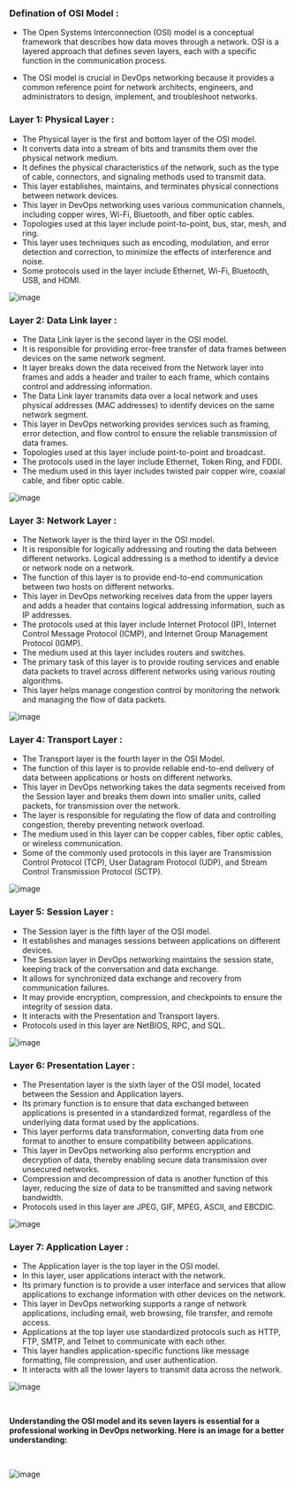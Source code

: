 ### Defination of OSI Model :
- The Open Systems Interconnection (OSI) model is a conceptual framework that describes how data moves through a network. OSI is a layered approach that defines seven layers, each with a specific function in the communication process.

- The OSI model is crucial in DevOps networking because it provides a common reference point for network architects, engineers, and administrators to design, implement, and troubleshoot networks.


### Layer 1: Physical Layer :

- The Physical layer is the first and bottom layer of the OSI model.
- It converts data into a stream of bits and transmits them over the physical network medium.
- It defines the physical characteristics of the network, such as the type of cable, connectors, and signaling methods used to transmit data.
- This layer establishes, maintains, and terminates physical connections between network devices.
- This layer in DevOps networking uses various communication channels, including copper wires, Wi-Fi, Bluetooth, and fiber optic cables.
- Topologies used at this layer include point-to-point, bus, star, mesh, and ring.
- This layer uses techniques such as encoding, modulation, and error detection and correction, to minimize the effects of interference and noise.
- Some protocols used in the layer include Ethernet, Wi-Fi, Bluetooth, USB, and HDMI.

![image](/resources_img/Networking/OSI_model/physical-layer-of-osi-model%20(3).png)


### Layer 2: Data Link layer :

- The Data Link layer is the second layer in the OSI model.
- It is responsible for providing error-free transfer of data frames between devices on the same network segment.
- It layer breaks down the data received from the Network layer into frames and adds a header and trailer to each frame, which contains control and addressing information.
- The Data Link layer transmits data over a local network and uses physical addresses (MAC addresses) to identify devices on the same network segment.
- This layer in DevOps networking provides services such as framing, error detection, and flow control to ensure the reliable transmission of data frames.
- Topologies used at this layer include point-to-point and broadcast.
- The protocols used in the layer include Ethernet, Token Ring, and FDDI.
- The medium used in this layer includes twisted pair copper wire, coaxial cable, and fiber optic cable.

![image](/resources_img/Networking/OSI_model/datalink_layer.png)


### Layer 3: Network Layer :

- The Network layer is the third layer in the OSI model.
- It is responsible for logically addressing and routing the data between different networks. Logical addressing is a method to identify a device or network node on a network.
- The function of this layer is to provide end-to-end communication between two hosts on different networks.
- This layer in DevOps networking receives data from the upper layers and adds a header that contains logical addressing information, such as IP addresses.
- The protocols used at this layer include Internet Protocol (IP), Internet Control Message Protocol (ICMP), and Internet Group Management Protocol (IGMP).
- The medium used at this layer includes routers and switches.
- The primary task of this layer is to provide routing services and enable data packets to travel across different networks using various routing algorithms.
- This layer helps manage congestion control by monitoring the network and managing the flow of data packets.

![image](/resources_img/Networking/OSI_model/network_layer.png)


### Layer 4: Transport Layer :

- The Transport layer is the fourth layer in the OSI Model.
- The function of this layer is to provide reliable end-to-end delivery of data between applications or hosts on different networks.
- This layer in DevOps networking takes the data segments received from the Session layer and breaks them down into smaller units, called packets, for transmission over the network.
- The layer is responsible for regulating the flow of data and controlling congestion, thereby preventing network overload.
- The medium used in this layer can be copper cables, fiber optic cables, or wireless communication.
- Some of the commonly used protocols in this layer are Transmission Control Protocol (TCP), User Datagram Protocol (UDP), and Stream Control Transmission Protocol (SCTP).

![image](/resources_img/Networking/OSI_model/transport_layer.png)


### Layer 5: Session Layer :

- The Session layer is the fifth layer of the OSI model.
- It establishes and manages sessions between applications on different devices.
- The Session layer in DevOps networking maintains the session state, keeping track of the conversation and data exchange.
- It allows for synchronized data exchange and recovery from communication failures.
- It may provide encryption, compression, and checkpoints to ensure the integrity of session data.
- It interacts with the Presentation and Transport layers.
- Protocols used in this layer are NetBIOS, RPC, and SQL.

![image](/resources_img/Networking/OSI_model/session_layer.png)


### Layer 6: Presentation Layer :

- The Presentation layer is the sixth layer of the OSI model, located between the Session and Application layers.
- Its primary function is to ensure that data exchanged between applications is presented in a standardized format, regardless of the underlying data format used by the applications.
- This layer performs data transformation, converting data from one format to another to ensure compatibility between applications.
- This layer in DevOps networking also performs encryption and decryption of data, thereby enabling secure data transmission over unsecured networks.
- Compression and decompression of data is another function of this layer, reducing the size of data to be transmitted and saving network bandwidth.
- Protocols used in this layer are JPEG, GIF, MPEG, ASCII, and EBCDIC.

![image](/resources_img/Networking/OSI_model/presentation_layer.png)


### Layer 7: Application Layer :

- The Application layer is the top layer in the OSI model.
- In this layer, user applications interact with the network.
- Its primary function is to provide a user interface and services that allow applications to exchange information with other devices on the network.
- This layer in DevOps networking supports a range of network applications, including email, web browsing, file transfer, and remote access.
- Applications at the top layer use standardized protocols such as HTTP, FTP, SMTP, and Telnet to communicate with each other.
- This layer handles application-specific functions like message formatting, file compression, and user authentication.
- It interacts with all the lower layers to transmit data across the network.

![image](/resources_img/Networking/OSI_model/application_layer1.png)

<br>

**Understanding the OSI model and its seven layers is essential for a professional working in DevOps networking. Here is an image for a better understanding:**

<br>

![image](/resources_img/Networking/OSI_model/OSI_understanding.png)